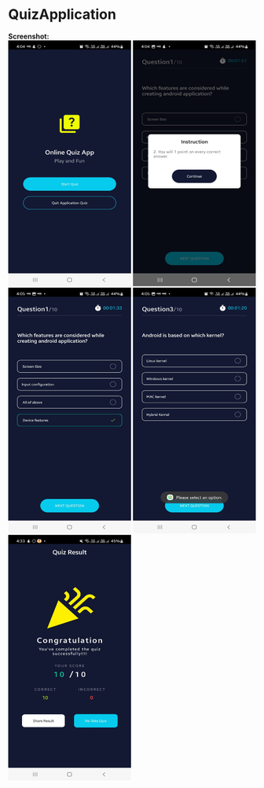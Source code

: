﻿# QuizApplication <br>
<b>Screenshot:</b><br>
<img src="Images/ss1.jpeg" width=250 height="500">
<img src="Images/ss2.jpeg" width=250 height="500">
<img src="Images/ss3.jpeg" width=250 height="500">
<img src="Images/ss4.jpeg" width=250 height="500">
<img src="Images/ss5.jpeg" width=250 height="500">

